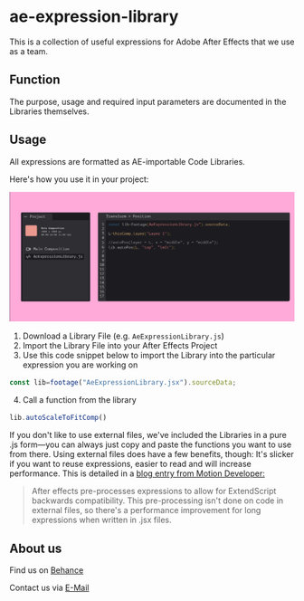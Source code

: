 # ae-expression-library

This is a collection of useful expressions for Adobe After Effects that we use as a team.

<h2>Function</h2>
The purpose, usage and required input parameters are documented in the Libraries themselves.



<h2>Usage</h2>
All expressions are formatted as AE-importable Code Libraries. 


Here's how you use it in your project:

<img src="Expresson Library Example Usage.png">

1. Download a Library File (e.g. `AeExpressionLibrary.js`)
2. Import the Library File into your After Effects Project
3. Use this code snippet below to import the Library into the particular expression you are working on


```Javascript
const lib=footage("AeExpressionLibrary.jsx").sourceData;
```

4. Call a function from the library
```Javascript
lib.autoScaleToFitComp()
```


If you don't like to use external files, we've included the Libraries in a pure .js form—you can always just copy and paste the functions you want to use from there. Using external files does have a few benefits, though: It's slicker if you want to reuse expressions, easier to read
and will increase performance. This is detailed in a <a href="https://motiondeveloper.com/blog/write-expressions-external-files">blog entry from Motion Developer:</a>

>After effects pre-processes expressions to allow for ExtendScript backwards compatibility. This pre-processing isn't done on code in external files, so there's a performance improvement for long expressions when written in .jsx files.


<h2>About us</h2>
Find us on <a href="https://www.behance.net/digitalformate">Behance</a>

Contact us via <a href="mailto:digitaleformatentwicklung@gmail.com">E-Mail</a>

